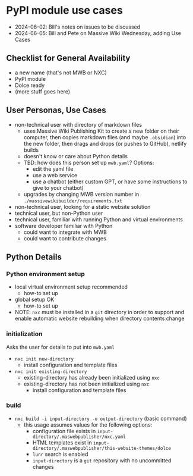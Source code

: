 # PyPI module use cases

- 2024-06-02: Bill's notes on issues to be discussed
- 2024-06-05: Bill and Pete on Massive Wiki Wednesday, adding Use Cases

## Checklist for General Availability

- a new name (that's not MWB or NXC)
- PyPI module
- Dolce ready
- (more stuff goes here)

## User Personas, Use Cases

- non-technical user with directory of markdown files
	- uses Massive Wiki Publishing Kit to create a new folder on their computer, then copies markdown files (and maybe `.obsidian`) into the new folder, then drags and drops (or pushes to GitHub), netlify builds
	- doesn't know or care about Python details
	- TBD: how does this person set up `mwb.yaml`? Options:
		- edit the yaml file
		- use a web service
		- use a chatbot (either custom GPT, or have some instructions to give to your chatbot)
	- upgrades by changing MWB version number in `./massivewikibuilder/requirements.txt`
- non-technical user, looking for a static website solution
- technical user, but non-Python user
- technical user, familiar with running Python and virtual environments
- software developer familiar with Python
	- could want to integrate with MWB
	- could want to contribute changes

## Python Details

### Python environment setup
- local virtual environment setup recommended
	- how-to set up  
- global setup OK  
	- how-to set up  
 - NOTE: `nxc` must be installed in a `git` directory in order to support and enable automatic website rebuilding when directory contents change  
### initialization

Asks the user for details to put into `mwb.yaml`

 - `nxc init new-directory`  
	 - install configuration and template files
 - `nxc init existing-directory`  
	 - existing-directory has already been initialized using `nxc`  
	 - existing-directory has not been initialized using `nxc`
		 - install configuration and template files  

### build
 - `nxc build -i input-directory -o output-directory`  (basic command)
	 - this usage assumes values for the following options:
		 - configuration file exists in `input-directory/.maswebpublisher/nxc.yaml`
		 - HTML templates exist in `input-directory/.maswebpublisher/this-website-themes/dolce`  
		 - `lunr` search is enabled  
		 - `input-directory` is a `git` repository with no uncommitted changes  
